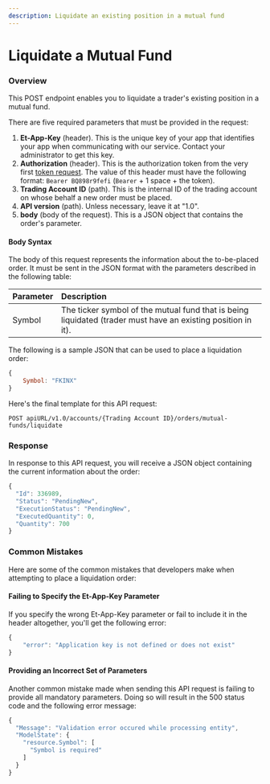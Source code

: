 ```yaml
---
description: Liquidate an existing position in a mutual fund
---
```


# Liquidate a Mutual Fund

### Overview

This POST endpoint enables you to liquidate a trader's existing position in a mutual fund.

There are five required parameters that must be provided in the request:

1. **Et-App-Key** \(header\). This is the unique key of your app that identifies your app when communicating with our service. Contact your administrator to get this key.
2. **Authorization** \(header\). This is the authorization token from the very first [token request](../../authentication/requesting-tokens/). The value of this header must have the following format: `Bearer BQ898r9fefi` \(`Bearer` + 1 space + the token\).
3. **Trading Account ID** \(path\). This is the internal ID of the trading account on whose behalf a new order must be placed. 
4. **API version** \(path\). Unless necessary, leave it at "1.0".
5. **body** \(body of the request\). This is a JSON object that contains the order's parameter.

#### Body Syntax

The body of this request represents the information about the to-be-placed order. It must be sent in the JSON format with the parameters described in the following table:

| Parameter | Description |
| :--- | :--- |
| Symbol | The ticker symbol of the mutual fund that is being liquidated \(trader must have an existing position in it\). |

The following is a sample JSON that can be used to place a liquidation order:

```javascript
{
    Symbol: "FKINX"
}
```

Here's the final template for this API request:

```text
POST apiURL/v1.0/accounts/{Trading Account ID}/orders/mutual-funds/liquidate
```

### Response

In response to this API request, you will receive a JSON object containing the current information about the order:

```javascript
{
  "Id": 336989,
  "Status": "PendingNew",
  "ExecutionStatus": "PendingNew",
  "ExecutedQuantity": 0,
  "Quantity": 700
}
```

### Common Mistakes

Here are some of the common mistakes that developers make when attempting to place a liquidation order:

#### Failing to Specify the Et-App-Key Parameter

If you specify the wrong Et-App-Key parameter or fail to include it in the header altogether, you'll get the following error:

```javascript
{
    "error": "Application key is not defined or does not exist"
}
```

#### Providing an Incorrect Set of Parameters

Another common mistake made when sending this API request is failing to provide all mandatory parameters. Doing so will result in the 500 status code and the following error message:

```javascript
{
  "Message": "Validation error occured while processing entity",
  "ModelState": {
    "resource.Symbol": [
      "Symbol is required"
    ]
  }
}
```

